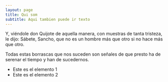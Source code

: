 ```yaml
---
layout: page
title: Qui som
subtitle: Aqui tambien puede ir texto
---
```


Y, viéndole don Quijote de aquella manera, con muestras de tanta tristeza, le dijo: Sábete, Sancho, que no es un hombre más que otro si no hace más que otro.

Todas estas borrascas que nos suceden son señales de que presto ha de serenar el tiempo y han de sucedernos.

- Este es el elemento 1
- Este es el elemento 2
